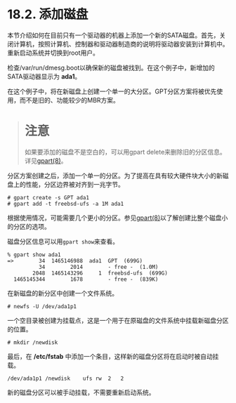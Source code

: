 # 18.2. 添加磁盘

本节介绍如何在目前只有一个驱动器的机器上添加一个新的SATA磁盘。首先，关闭计算机，按照计算机、控制器和驱动器制造商的说明将驱动器安装到计算机中。重新启动系统并切换到root用户。

检查/var/run/dmesg.boot以确保新的磁盘被找到。在这个例子中，新增加的SATA驱动器显示为 **ada1**。

在这个例子中，将在新磁盘上创建一个单一的大分区。GPT分区方案将被优先使用，而不是旧的、功能较少的MBR方案。

># 注意
>如果要添加的磁盘不是空白的，可以用gpart delete来删除旧的分区信息。详见[gpart(8)](https://www.freebsd.org/cgi/man.cgi?query=gpart&sektion=8&format=html)。

分区方案创建之后，添加一个单一的分区。为了提高在具有较大硬件块大小的新磁盘上的性能，分区边界被对齐到一兆字节。
```
# gpart create -s GPT ada1
# gpart add -t freebsd-ufs -a 1M ada1
```
根据使用情况，可能需要几个更小的分区。参见[gpart(8)](https://www.freebsd.org/cgi/man.cgi?query=gpart&sektion=8&format=html)以了解创建比整个磁盘小的分区的选项。

磁盘分区信息可以用`gpart show`来查看。
```
% gpart show ada1
=>        34  1465146988  ada1  GPT  (699G)
          34        2014        - free -  (1.0M)
        2048  1465143296     1  freebsd-ufs  (699G)
  1465145344        1678        - free -  (839K)
```
在新磁盘的新分区中创建一个文件系统。
```
# newfs -U /dev/ada1p1
```
一个空目录被创建为挂载点，这是一个用于在原磁盘的文件系统中挂载新磁盘分区的位置。
```
# mkdir /newdisk
```
最后，在 **/etc/fstab** 中添加一个条目，这样新的磁盘分区将在启动时被自动挂载。
```
/dev/ada1p1	/newdisk	ufs	rw	2	2
```

新的磁盘分区可以被手动挂载，不需要重新启动系统。

